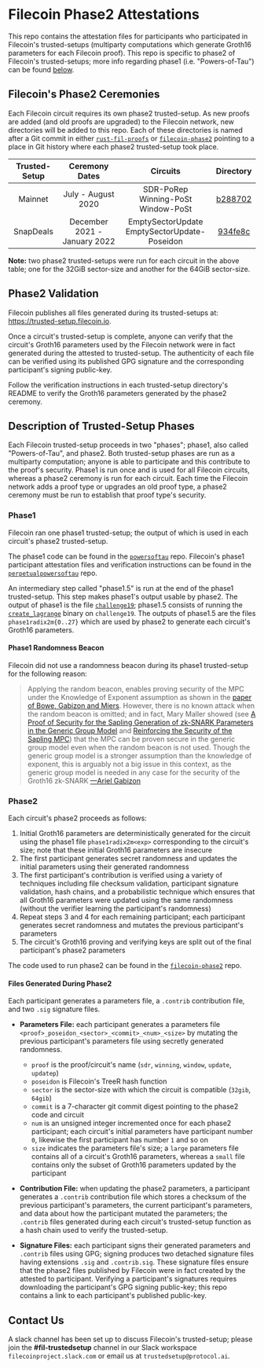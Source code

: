 # Filecoin Phase2 Attestations

This repo contains the attestation files for participants who participated in Filecoin's trusted-setups (multiparty computations which generate Groth16 parameters for each Filecoin proof). This repo is specific to phase2 of Filecoin's trusted-setups; more info regarding phase1 (i.e. "Powers-of-Tau") can be found [below](#phase1).

## Filecoin's Phase2 Ceremonies

Each Filecoin circuit requires its own phase2 trusted-setup. As new proofs are added (and old proofs are upgraded) to the Filecoin network, new directories will be added to this repo. Each of these directories is named after a Git commit in either [`rust-fil-proofs`](https://github.com/filecoin-project/rust-fil-proofs) or [`filecoin-phase2`](https://github.com/filecoin-project/filecoin-phase2) pointing to a place in Git history where each phase2 trusted-setup took place.

| Trusted-Setup | Ceremony Dates | Circuits | Directory |
| :-----------: | :----------: | :------: | :-------: |
| Mainnet | July - August 2020 | SDR-PoRep <br /> Winning-PoSt <br /> Window-PoSt | [b288702](/b288702) |
| SnapDeals | December 2021 - January 2022 | EmptySectorUpdate <br /> EmptySectorUpdate-Poseidon | [934fe8c](/934fe8c) |

**Note:** two phase2 trusted-setups were run for each circuit in the above table; one for the 32GiB sector-size and another for the 64GiB sector-size.

## Phase2 Validation

Filecoin publishes all files generated during its trusted-setups at: https://trusted-setup.filecoin.io.

Once a circuit's trusted-setup is complete, anyone can verify that the circuit's Groth16 parameters used by the Filecoin network were in fact generated during the attested to trusted-setup. The authenticity of each file can be verified using its published GPG signature and the corresponding participant's signing public-key.

Follow the verification instructions in each trusted-setup directory's README to verify the Groth16 parameters generated by the phase2 ceremony.

## Description of Trusted-Setup Phases

Each Filecoin trusted-setup proceeds in two "phases"; phase1, also called "Powers-of-Tau", and phase2. Both trusted-setup phases are run as a multiparty computation; anyone is able to participate and this contribute to the proof's security. Phase1 is run once and is used for all Filecoin circuits, whereas a phase2 ceremony is run for each circuit. Each time the Filecoin network adds a proof type or upgrades an old proof type, a phase2 ceremony must be run to establish that proof type's security.

### Phase1

Filecoin ran one phase1 trusted-setup; the output of which is used in each circuit's phase2 trusted-setup.

The phase1 code can be found in the [`powersoftau`](https://github.com/arielgabizon/powersoftau) repo. Filecoin's phase1 participant attestation files and verification instructions can be found in the [`perpetualpowersoftau`](https://github.com/arielgabizon/perpetualpowersoftau) repo.

An intermediary step called "phase1.5" is run at the end of the phase1 trusted-setup. This step makes phase1's output usable by phase2. The output of phase1 is the file [`challenge19`](http://trusted-setup.filecoin.io/phase1/challenge_19); phase1.5 consists of running the [`create_lagrange`](https://github.com/filecoin-project/powersoftau/blob/master/src/bin/create_lagrange.rs) binary on `challenge19`. The outputs of phase1.5 are the files `phase1radix2m{0..27}` which are used by phase2 to generate each circuit's Groth16 parameters.

#### Phase1 Randomness Beacon

Filecoin did not use a randomness beacon during its phase1 trusted-setup for the following reason:

> Applying the random beacon, enables proving security of the MPC under the Knowledge of Exponent assumption as shown in
> the [paper of Bowe, Gabizon and Miers](https://eprint.iacr.org/2017/1050.pdf). However, there is no known attack when
> the random beacon is omitted; and in fact, Mary Maller showed (see [A Proof of Security for the Sapling Generation of
> zk-SNARK Parameters in the Generic Group
> Model](https://github.com/zcash/sapling-security-analysis/blob/master/MaryMallerUpdated.pdf) and [Reinforcing the
> Security of the Sapling MPC](https://electriccoin.co/blog/reinforcing-the-security-of-the-sapling-mpc/)) that the MPC
> can be proven secure in the generic group model even when the random beacon is not used. Though the generic group
> model is a stronger assumption than the knowledge of exponent, this is arguably not a big issue in this context, as
> the generic group model is needed in any case for the security of the Groth16 zk-SNARK [—Ariel
> Gabizon](https://github.com/arielgabizon/perpetualpowersoftau)

### Phase2

Each circuit's phase2 proceeds as follows:

1. Initial Groth16 parameters are deterministically generated for the circuit using the phase1 file `phase1radix2m<exp>` corresponding to the circuit's size; note that these initial Groth16 parameters are insecure
2. The first participant generates secret randomness and updates the initial parameters using their generated randomness
3. The first participant's contribution is verified using a variety of techniques including file checksum validation, participant signature validation, hash chains, and a probabilistic technique which ensures that all Groth16 parameters were updated using the same randomness (without the verifier learning the participant's randomness)
4. Repeat steps 3 and 4 for each remaining participant; each participant generates secret randomness and mutates the previous participant's parameters
5. The circuit's Groth16 proving and verifying keys are split out of the final participant's phase2 parameters

The code used to run phase2 can be found in the [`filecoin-phase2`](https://github.com/filecoin-project/filecoin-phase2) repo.

#### Files Generated During Phase2

Each participant generates a parameters file, a `.contrib` contribution file, and two `.sig` signature files.

- **Parameters File:** each participant generates a parameters file `<proof>_poseidon_<sector>_<commit>_<num>_<size>` by mutating the previous participant's parameters file using secretly generated randomness.
    - `proof` is the proof/circuit's name (`sdr`, `winning`, `window`, `update`, `updatep`)
    - `poseidon` is Filecoin's TreeR hash function
    - `sector` is the sector-size with which the circuit is compatible (`32gib`, `64gib`)
    - `commit` is a 7-character git commit digest pointing to the phase2 code and circuit
    - `num` is an unsigned integer incremented once for each phase2 participant; each circuit's initial parameters have participant number `0`, likewise the first participant has number `1` and so on
    - `size` indicates the parameters file's size; a `large` parameters file contains all of a circuit's Groth16 parameters, whereas a `small` file contains only the subset of Groth16 parameters updated by the participant

- **Contribution File:** when updating the phase2 parameters, a participant generates a `.contrib` contribution file which stores a checksum of the previous participant's parameters, the current participant's parameters, and data about how the participant mutated the parameters; the `.contrib` files generated during each circuit's trusted-setup function as a hash chain used to verify the trusted-setup.

- **Signature Files:** each participant signs their generated parameters and `.contrib` files using GPG; signing produces two detached signature files having extensions `.sig` and `.contrib.sig`. These signature files ensure that the phase2 files published by Filecoin were in fact created by the attested to participant. Verifying a participant's signatures requires downloading the participant's GPG signing public-key; this repo contains a link to each participant's published public-key.

## Contact Us

A slack channel has been set up to discuss Filecoin's trusted-setup; please join the **#fil-trustedsetup** channel in our Slack workspace `filecoinproject.slack.com` or email us at `trustedsetup@protocol.ai`.
